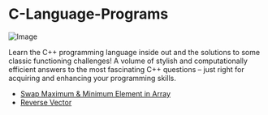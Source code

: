 # C-Language-Programs
![Image](https://repository-images.githubusercontent.com/239807950/a3434200-1b5b-11eb-94f8-48a205f48b86)

Learn the C++ programming language inside out and the solutions to some classic functioning challenges! A volume of stylish and computationally efficient answers to the most fascinating C++ questions – just right for acquiring and enhancing your programming skills.
- [Swap Maximum & Minimum Element in Array](https://github.com/nishant05gaurav/CPP-Language-Programs/blob/main/Swap_Max_Min_Element_of_Array.cpp)
- [Reverse Vector](https://github.com/nishant05gaurav/CPP-Language-Programs/blob/main/Reverese_Vector.cpp) 